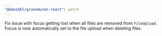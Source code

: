 ```yaml
---
"@obosbbl/grunnmuren-react": patch
---
```


Fix issue with focus getting lost when all files are removed from `FileUpload`. Focus is now automatically set to the file upload when deleting files.
